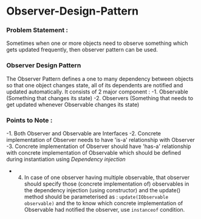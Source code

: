 # Observer-Design-Pattern

### Problem Statement :
Sometimes when one or more objects need to observe something which gets updated frequently, then observer pattern can be used.

### Observer Design Pattern
The Observer Pattern defines a one to many dependency between objects so that one object changes state, all of its dependents are notified and updated automatically.
It consists of 2 major component : 
-1. Observable (Something that changes its state)
-2. Observers (Something that needs to get updated whenever Observable changes its state)

### Points to Note : 
-1. Both Observer and Observable are Interfaces
-2. Concrete implementation of Observer needs to have 'is-a' relationship with Observer
-3. Concrete implementation of Observer should have 'has-a' relationship with concrete implementation of Observable which should be defined during instantiation using *Dependency injection*
- 4. In case of one observer having multiple observable, that observer should specify those (concrete implementation of) observables in the dependency injection (using constructor) and the update() method should be parameterised as : `update(IObservable observable)` and the to know which concrete implementation of Observable had notified the observer, use `instanceof` condition.

